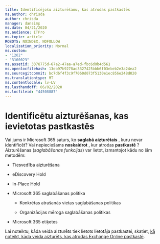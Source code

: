 ```yaml
---
title: Identificējošu aizturēšanu, kas atrodas pastkastēs
ms.author: chrisda
author: chrisda
manager: dansimp
ms.date: 04/21/2020
ms.audience: ITPro
ms.topic: article
ROBOTS: NOINDEX, NOFOLLOW
localization_priority: Normal
ms.custom:
- "1202"
- "3100023"
ms.assetid: 3378775d-67a2-47aa-a7ed-fbc6d0b4d561
ms.openlocfilehash: 13eb97b9278ac3327425bbb6f03ebeb2e3a24ea2
ms.sourcegitcommit: bc7d6f4f3c9f7060d073f5130e1ec856e248d020
ms.translationtype: MT
ms.contentlocale: lv-LV
ms.lasthandoff: 06/02/2020
ms.locfileid: "44508887"
---
```

# <a name="identify-holds-placed-on-mailboxes"></a>Identificētu aizturēšanas, kas ievietotas pastkastēs

Vai jums ir Microsoft 365 saturs, ko **saglabā** **aizturētais** , kuru nevar identificēt? Vai nepieciešams **noskaidrot** , kur atrodas **pastkastē** ? Aizturēšanas (*saglabāšanas funkcijas*) var lietot, izmantojot kādu no šīm metodēm:
  
- Tiesvedība aizturēšana

- eDiscovery Hold

- In-Place Hold

- Microsoft 365 saglabāšanas politika 

  - Konkrētas atrašanās vietas saglabāšanas politikas

  - Organizācijas mēroga saglabāšanas politikas

- Microsoft 365 etiķetes

Lai noteiktu, kāda veida aizturēts tiek lietots lietotāja pastkastei, skatiet, [kā noteikt, kāda veida aizturēts, kas atrodas Exchange Online pastkastē](https://docs.microsoft.com/microsoft-365/compliance/identify-a-hold-on-an-exchange-online-mailbox).
